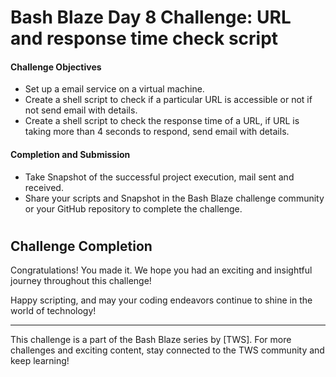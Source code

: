 # Bash Blaze Day 8 Challenge: URL and response time check script

#### Challenge Objectives

- Set up a email service on a virtual machine.
- Create a shell script to check if a particular URL is accessible or not if not send email with details.
- Create a shell script to check the response time of a URL, if URL is taking more than 4 seconds to respond, send email with details.

#### Completion and Submission

- Take Snapshot of the successful project execution, mail sent and received.
- Share your scripts and Snapshot in the Bash Blaze challenge community or your GitHub repository to complete the challenge.

#
## Challenge Completion

Congratulations! You made it. We hope you had an exciting and insightful journey throughout this challenge!

Happy scripting, and may your coding endeavors continue to shine in the world of technology!

---

This challenge is a part of the Bash Blaze series by [TWS]. For more challenges and exciting content, stay connected to the TWS community and keep learning! 
